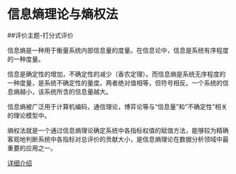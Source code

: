 # 信息熵理论与熵权法

##评价主题-打分式评价

信息熵是一种用于衡量系统内部信息量的度量。在信息论中，信息是系统有序程度的一种度量。

信息是确定性的增加，不确定性的减少（香农定理）。而信息熵是系统无序程度的一种度量，是系统不确定性的量度。两者绝对值相等，但符号相反。一个系统的信息熵越小，该系统所含的信息量越大。

信息熵被广泛用于计算机编码，通信理论，博弈论等与“信息量”和“不确定性”相关的理论模型中。

熵权法就是一个通过信息熵理论确定系统中各指标权值的赋值方法，能够较为精确客观地判断系统中各指标对总评价的贡献大小，是信息熵理论在数据分析领域中最重要的应用之一。

[详细介绍](https://www.cnblogs.com/-oreo/p/10328465.html)
